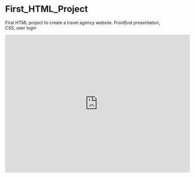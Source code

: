 # First_HTML_Project
First HTML project to create a travel agency website. FrontEnd presentation, CSS, user login



<iframe width="600" height="450" style="border:0" loading="lazy" allowfullscreen referrerpolicy="no-referrer-when-downgrade" src="https://www.google.com/maps/embed/v1/place?key=AIzaSyBbYtu2b117FEvk__qjRdvKS8jnf-qfPO0&q=Space+Needle,Seattle+WA"> </iframe> 

